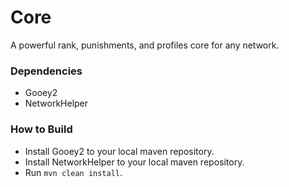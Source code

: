 # Core

A powerful rank, punishments, and profiles core for any network.

### Dependencies

- Gooey2
- NetworkHelper

### How to Build

- Install Gooey2 to your local maven repository.
- Install NetworkHelper to your local maven repository.
- Run `mvn clean install`.
